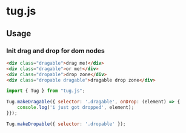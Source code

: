 # tug.js

## Usage

### Init drag and drop for dom nodes
```html
<div class="dragable">drag me!</div>
<div class="dragable">or me!</div>
<div class="dropable">drop zone</div>
<div class="dropable dragable">dragable drop zone</div>
```

```javascript
import { Tug } from "tug.js";

Tug.makeDragable({ selector: '.dragable', onDrop: (element) => {
    console.log('i just got dropped', element);
}});

Tug.makeDropable({ selector: '.dropable' });
```